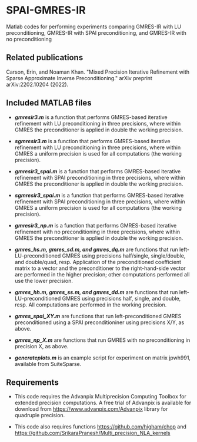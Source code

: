 # SPAI-GMRES-IR
Matlab codes for performing experiments comparing GMRES-IR with LU preconditioning, GMRES-IR with SPAI preconditioning, and GMRES-IR with no preconditioning

## Related publications
Carson, Erin, and Noaman Khan. "Mixed Precision Iterative Refinement with Sparse Approximate Inverse Preconditioning." arXiv preprint arXiv:2202.10204 (2022).

## Included MATLAB files
* **_gmresir3.m_** is a function that performs GMRES-based iterative refinement with LU preconditioning in three precisions, where within GMRES the preconditioner is applied in double the working precision.

* **_sgmresir3.m_** is a function that performs GMRES-based iterative refinement with LU preconditioning in three precisions, where within GMRES a uniform precision is used for all computations (the working precision). 

* **_gmresir3_spai.m_** is a function that performs GMRES-based iterative refinement with SPAI preconditioning in three precisions, where within GMRES the preconditioner is applied in double the working precision.

* **_sgmresir3_spai.m_** is a function that performs GMRES-based iterative refinement with SPAI preconditioning in three precisions, where within GMRES a uniform precision is used for all computations (the working precision). 

* **_gmresir3_np.m_** is a function that performs GMRES-based iterative refinement with no preconditioning in three precisions, where within GMRES the preconditioner is applied in double the working precision.

* **_gmres_hs.m, gmres_sd.m, and gmres_dq.m_** are functions that run left-LU-preconditioned GMRES using precisions half/single, single/double, and double/quad, resp. Application of the preconditioned coefficient matrix to a vector and the preconditioner to the right-hand-side vector are performed in the higher precision; other computations performed all use the lower precision. 

* **_gmres_hh.m, gmres_ss.m, and gmres_dd.m_** are functions that run left-LU-preconditioned GMRES using precisions half, single, and double, resp. All computations are performed in the working precision. 

* **_gmres_spai_XY.m_** are functions that run left-preconditioned GMRES preconditioned using a SPAI preconditioniner using precisions X/Y, as above.

* **_gmres_np_X.m_** are functions that run GMRES with no preconditioning in precision X, as above. 

* **_generateplots.m_** is an example script for experiment on matrix jpwh991, available from SuiteSparse.

## Requirements
* This code requires the Advanpix Multiprecision Computing Toolbox for extended precision computations. 
A free trial of Advanpix is available for download from https://www.advanpix.com/Advanpix library for quadruple precision. 

* This code also requires functions https://github.com/higham/chop and https://github.com/SrikaraPranesh/Multi_precision_NLA_kernels

